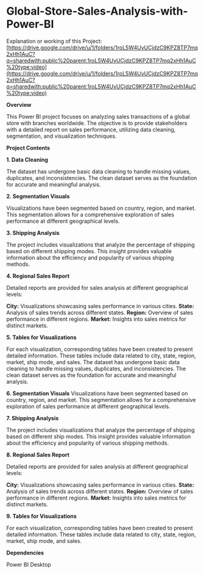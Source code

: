 # Global-Store-Sales-Analysis-with-Power-BI

Explanation or working of this Project: [https://drive.google.com/drive/u/1/folders/1roL5W4UvUCjdzC9KPZ8TP7mq2xHh1AuC?q=sharedwith:public%20parent:1roL5W4UvUCjdzC9KPZ8TP7mq2xHh1AuC%20type:video](https://drive.google.com/drive/u/1/folders/1roL5W4UvUCjdzC9KPZ8TP7mq2xHh1AuC?q=sharedwith:public%20parent:1roL5W4UvUCjdzC9KPZ8TP7mq2xHh1AuC%20type:video)

**Overview**

This Power BI project focuses on analyzing sales transactions of a global store with branches worldwide. The objective is to provide stakeholders with a detailed report on sales performance, utilizing data cleaning, segmentation, and visualization techniques.

**Project Contents**

**1. Data Cleaning**

The dataset has undergone basic data cleaning to handle missing values, duplicates, and inconsistencies. The clean dataset serves as the foundation for accurate and meaningful analysis.

**2. Segmentation Visuals**

Visualizations have been segmented based on country, region, and market. This segmentation allows for a comprehensive exploration of sales performance at different geographical levels.

**3. Shipping Analysis**

The project includes visualizations that analyze the percentage of shipping based on different shipping modes. This insight provides valuable information about the efficiency and popularity of various shipping methods.

**4. Regional Sales Report**

Detailed reports are provided for sales analysis at different geographical levels:

**City:** 
Visualizations showcasing sales performance in various cities.
**State:** 
Analysis of sales trends across different states.
**Region:** 
Overview of sales performance in different regions.
**Market:** 
Insights into sales metrics for distinct markets.

**5. Tables for Visualizations**

For each visualization, corresponding tables have been created to present detailed information. These tables include data related to city, state, region, market, ship mode, and sales.
The dataset has undergone basic data cleaning to handle missing values, duplicates, and inconsistencies. The clean dataset serves as the foundation for accurate and meaningful analysis.

**6. Segmentation Visuals**
Visualizations have been segmented based on country, region, and market. This segmentation allows for a comprehensive exploration of sales performance at different geographical levels.

**7. Shipping Analysis**

The project includes visualizations that analyze the percentage of shipping based on different ship modes. This insight provides valuable information about the efficiency and popularity of various shipping methods.

**8. Regional Sales Report**

Detailed reports are provided for sales analysis at different geographical levels:

**City:** 
Visualizations showcasing sales performance in various cities.
**State:** 
Analysis of sales trends across different states.
**Region:** 
Overview of sales performance in different regions.
**Market:** 
Insights into sales metrics for distinct markets.

**9. Tables for Visualizations**

For each visualization, corresponding tables have been created to present detailed information. These tables include data related to city, state, region, market, ship mode, and sales.

**Dependencies**

Power BI Desktop

